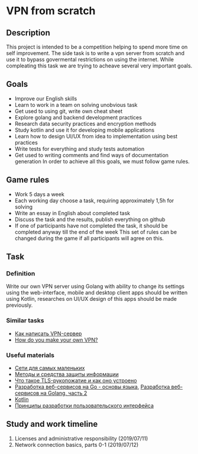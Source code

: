 # VPN from scratch

## Description
This project is intended to be a competition helping to spend more time on self improvement. The side task is to write a vpn server from scratch and use it to bypass govermental restrictions on using the internet. While compleating this task we are trying to acheave several very important goals.

## Goals
- Improve our English skills
- Learn to work in a team on solving unobvious task
- Get used to using git, write own cheat sheet
- Explore golang and backend development practices
- Research data security practices and encryption methods
- Study kotlin and use it for developing mobile applications
- Learn how to design UI/UX from idea to implementation using best practices
- Write tests for everything and study tests automation
- Get used to writing comments and find ways of documentation generation
In order to achieve all this goals, we must follow game rules.

## Game rules
- Work 5 days a week
- Each working day choose a task, requiring approximately 1,5h for solving
- Write an essay in English about completed task
- Discuss the task and the results, publish everything on github
- If one of participants have not completed the task, it should be completed anyway till the end of the week
This set of rules can be changed during the game if all participants will agree on this.

## Task

### Definition
Write our own VPN server using Golang with ability to change its settings using the web-interface, mobile and desktop client apps should be written using Kotlin, researches on UI/UX design of this apps should be made previously.

### Similar tasks
- [Как написать VPN-сервер](http://qaru.site/questions/368626/how-to-write-a-vpn-server)
- [How do you make your own VPN?](https://www.quora.com/How-do-you-make-your-own-VPN)

### Useful materials
- [Сети для самых маленьких](https://linkmeup.ru/blog/11.html)
- [Методы и средства защиты информации](https://www.coursera.org/learn/metody-i-sredstva-zashity-informacii)
- [Что такое TLS-рукопожатие и как оно устроено](https://tproger.ru/articles/tls-handshake-explained/)
- [Разработка веб-сервисов на Go - основы языка](https://www.coursera.org/learn/golang-webservices-1), [Разработка веб-сервисов на Golang, часть 2](https://www.coursera.org/learn/golang-webservices-2)
- [Kotlin](https://stepik.org/course/2852/promo)
- [Принципы разработки пользовательского интерфейса](https://medium.com/начинающему-ux-дизайнеру/принципы-проектирования-пользовательских-интерфейсов-cc36718c7e9f)

## Study and work timeline
1. Licenses and administrative responsibility (2019/07/11)
2. Network connection basics, parts 0-1 (2019/07/12)